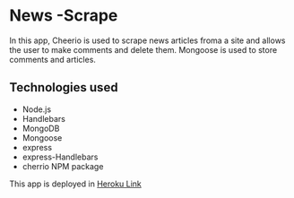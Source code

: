# News -Scrape

In this app, Cheerio is used to scrape news articles froma a site and allows the user to make comments and delete them. Mongoose is used to store comments and articles.

## Technologies used

* Node.js
* Handlebars
* MongoDB
* Mongoose
* express
* express-Handlebars
* cherrio NPM package

This app is deployed in [Heroku Link](https://gentle-inlet-99753.herokuapp.com/)
